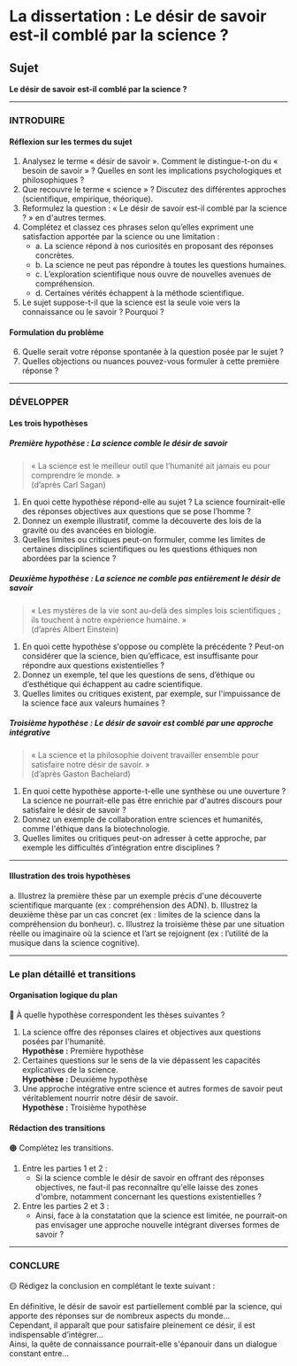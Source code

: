 # La dissertation : Le désir de savoir est-il comblé par la science ?

## Sujet
**Le désir de savoir est-il comblé par la science ?**

---

### INTRODUIRE

#### Réflexion sur les termes du sujet

1. Analysez le terme « désir de savoir ». Comment le distingue-t-on du « besoin de savoir » ? Quelles en sont les implications psychologiques et philosophiques ?
2. Que recouvre le terme « science » ? Discutez des différentes approches (scientifique, empirique, théorique).
3. Reformulez la question : « Le désir de savoir est-il comblé par la science ? » en d'autres termes.
4. Complétez et classez ces phrases selon qu’elles expriment une satisfaction apportée par la science ou une limitation :
   - a. La science répond à nos curiosités en proposant des réponses concrètes.
   - b. La science ne peut pas répondre à toutes les questions humaines.
   - c. L’exploration scientifique nous ouvre de nouvelles avenues de compréhension.
   - d. Certaines vérités échappent à la méthode scientifique.
5. Le sujet suppose-t-il que la science est la seule voie vers la connaissance ou le savoir ? Pourquoi ?

#### Formulation du problème

6. Quelle serait votre réponse spontanée à la question posée par le sujet ?
7. Quelles objections ou nuances pouvez-vous formuler à cette première réponse ?

---

### DÉVELOPPER

#### Les trois hypothèses

##### Première hypothèse : La science comble le désir de savoir

> « La science est le meilleur outil que l’humanité ait jamais eu pour comprendre le monde. »  
> (d’après Carl Sagan)

1. En quoi cette hypothèse répond-elle au sujet ? La science fournirait-elle des réponses objectives aux questions que se pose l’homme ?
2. Donnez un exemple illustratif, comme la découverte des lois de la gravité ou des avancées en biologie.
3. Quelles limites ou critiques peut-on formuler, comme les limites de certaines disciplines scientifiques ou les questions éthiques non abordées par la science ?

##### Deuxième hypothèse : La science ne comble pas entièrement le désir de savoir

> « Les mystères de la vie sont au-delà des simples lois scientifiques ; ils touchent à notre expérience humaine. »  
> (d’après Albert Einstein)

1. En quoi cette hypothèse s'oppose ou complète la précédente ? Peut-on considérer que la science, bien qu’efficace, est insuffisante pour répondre aux questions existentielles ?
2. Donnez un exemple, tel que les questions de sens, d’éthique ou d’esthétique qui échappent au cadre scientifique.
3. Quelles limites ou critiques existent, par exemple, sur l'impuissance de la science face aux valeurs humaines ?

##### Troisième hypothèse : Le désir de savoir est comblé par une approche intégrative

> « La science et la philosophie doivent travailler ensemble pour satisfaire notre désir de savoir. »  
> (d’après Gaston Bachelard)

1. En quoi cette hypothèse apporte-t-elle une synthèse ou une ouverture ? La science ne pourrait-elle pas être enrichie par d'autres discours pour satisfaire le désir de savoir ?
2. Donnez un exemple de collaboration entre sciences et humanités, comme l'éthique dans la biotechnologie.
3. Quelles limites ou critiques peut-on adresser à cette approche, par exemple les difficultés d’intégration entre disciplines ?

---

#### Illustration des trois hypothèses

a. Illustrez la première thèse par un exemple précis d'une découverte scientifique marquante (ex : compréhension des ADN).
b. Illustrez la deuxième thèse par un cas concret (ex : limites de la science dans la compréhension du bonheur).
c. Illustrez la troisième thèse par une situation réelle ou imaginaire où la science et l’art se rejoignent (ex : l’utilité de la musique dans la science cognitive).

---

### Le plan détaillé et transitions

#### Organisation logique du plan

🔴 À quelle hypothèse correspondent les thèses suivantes ?

1. La science offre des réponses claires et objectives aux questions posées par l'humanité.  
   **Hypothèse :** Première hypothèse
2. Certaines questions sur le sens de la vie dépassent les capacités explicatives de la science.  
   **Hypothèse :** Deuxième hypothèse
3. Une approche intégrative entre science et autres formes de savoir peut véritablement nourrir notre désir de savoir.  
   **Hypothèse :** Troisième hypothèse

#### Rédaction des transitions

🟠 Complétez les transitions.

1. Entre les parties 1 et 2 :  
   - Si la science comble le désir de savoir en offrant des réponses objectives, ne faut-il pas reconnaître qu'elle laisse des zones d'ombre, notamment concernant les questions existentielles ?
2. Entre les parties 2 et 3 :  
   - Ainsi, face à la constatation que la science est limitée, ne pourrait-on pas envisager une approche nouvelle intégrant diverses formes de savoir ?

---

### CONCLURE

🟡 Rédigez la conclusion en complétant le texte suivant :

En définitive, le désir de savoir est partiellement comblé par la science, qui apporte des réponses sur de nombreux aspects du monde…  
Cependant, il apparaît que pour satisfaire pleinement ce désir, il est indispensable d’intégrer…  
Ainsi, la quête de connaissance pourrait-elle s'épanouir dans un dialogue constant entre…